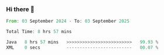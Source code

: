 ### Hi there 👋

<!--START_SECTION:waka-->

```rust
From: 03 September 2024 - To: 03 September 2025

Total Time: 8 hrs 57 mins

Java   8 hrs 57 mins   >>>>>>>>>>>>>>>>>>>>>>>>>   99.93 %
XML    0 secs          -------------------------   00.07 %
```

<!--END_SECTION:waka-->
